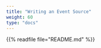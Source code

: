 ```yaml
---
title: "Writing an Event Source"
weight: 60
type: "docs"
---
```


{{% readfile file="README.md" %}}
